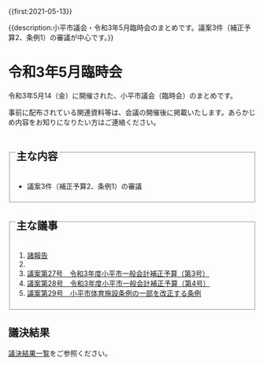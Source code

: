 {{first:2021-05-13}}

{{description:小平市議会・令和3年5月臨時会のまとめです。議案3件（補正予算2、条例1）の審議が中心です。}}

# 令和3年5月臨時会
令和3年5月14（金）に開催された、小平市議会（臨時会）のまとめです。

事前に配布されている関連資料等は、会議の開催後に掲載いたします。あらかじめ内容をお知りになりたい方はご連絡ください。

<fieldset class="summary">
  <legend>
    <h2 class="summary">主な内容</h2>
  </legend>
  <ul>
    <li class="play">議案3件（補正予算2、条例1）の審議</li>
  </ul>
  <!--<p class="summary"><i class="fa fa-play" aria-hidden="true"></i> 補正予算は、一般会計と、国民健康保険事業特別会計</p>
  <p class="summary"><i class="fa fa-play" aria-hidden="true"></i> 学校給食センターの更新にかかる契約議案は、委員会で否決ののち、本会議で可決</p>
  <p class="summary"><i class="fa fa-play" aria-hidden="true"></i> 四次長総基本構想は委員会で賛否同数で委員長採決の可決ののち、本会議で可決</p>-->
</fieldset>

<fieldset class="nittei">
  <legend>
    <h2> 主な議事 </h2>
  </legend>
  <div>

1. [諸報告](./syohokoku.md)
1. &nbsp;
1. [議案第27号　令和3年度小平市一般会計補正予算（第3号）](./gian-27.md)
1. [議案第28号　令和3年度小平市一般会計補正予算（第4号）](./gian-28.md)
1. [議案第29号　小平市体育施設条例の一部を改正する条例](./gian-29.md)


</div>
</fieldset>

## 議決結果

[議決結果一覧](../kekka-ichiran.md)をご参照ください。